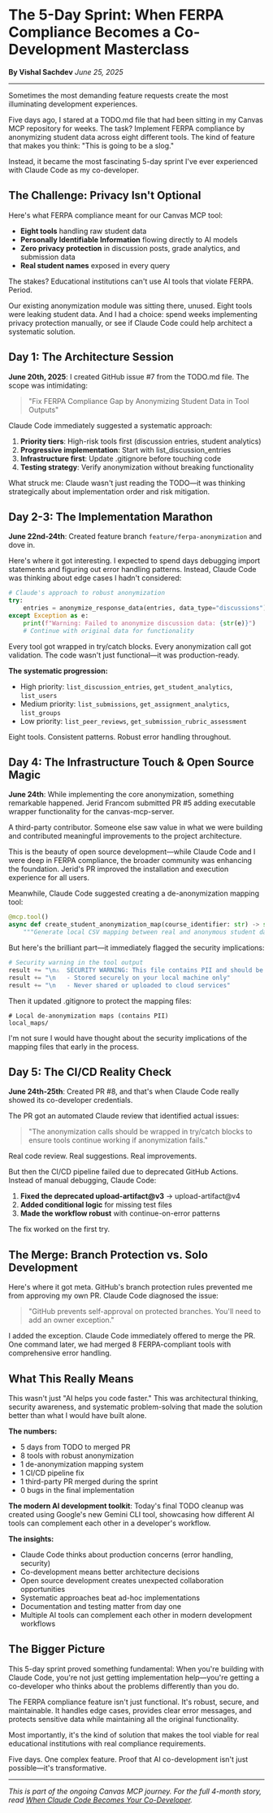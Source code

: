 # The 5-Day Sprint: When FERPA Compliance Becomes a Co-Development Masterclass

**By Vishal Sachdev**
*June 25, 2025*

---

Sometimes the most demanding feature requests create the most illuminating development experiences.

Five days ago, I stared at a TODO.md file that had been sitting in my Canvas MCP repository for weeks. The task? Implement FERPA compliance by anonymizing student data across eight different tools. The kind of feature that makes you think: "This is going to be a slog."

Instead, it became the most fascinating 5-day sprint I've ever experienced with Claude Code as my co-developer.

## The Challenge: Privacy Isn't Optional

Here's what FERPA compliance meant for our Canvas MCP tool:

- **Eight tools** handling raw student data
- **Personally Identifiable Information** flowing directly to AI models
- **Zero privacy protection** in discussion posts, grade analytics, and submission data
- **Real student names** exposed in every query

The stakes? Educational institutions can't use AI tools that violate FERPA. Period.

Our existing anonymization module was sitting there, unused. Eight tools were leaking student data. And I had a choice: spend weeks implementing privacy protection manually, or see if Claude Code could help architect a systematic solution.

## Day 1: The Architecture Session

**June 20th, 2025**: I created GitHub issue #7 from the TODO.md file. The scope was intimidating:

> "Fix FERPA Compliance Gap by Anonymizing Student Data in Tool Outputs"

Claude Code immediately suggested a systematic approach:

1. **Priority tiers**: High-risk tools first (discussion entries, student analytics)
2. **Progressive implementation**: Start with list_discussion_entries
3. **Infrastructure first**: Update .gitignore before touching code
4. **Testing strategy**: Verify anonymization without breaking functionality

What struck me: Claude wasn't just reading the TODO—it was thinking strategically about implementation order and risk mitigation.

## Day 2-3: The Implementation Marathon

**June 22nd-24th**: Created feature branch `feature/ferpa-anonymization` and dove in.

Here's where it got interesting. I expected to spend days debugging import statements and figuring out error handling patterns. Instead, Claude Code was thinking about edge cases I hadn't considered:

```python
# Claude's approach to robust anonymization
try:
    entries = anonymize_response_data(entries, data_type="discussions")
except Exception as e:
    print(f"Warning: Failed to anonymize discussion data: {str(e)}")
    # Continue with original data for functionality
```

Every tool got wrapped in try/catch blocks. Every anonymization call got validation. The code wasn't just functional—it was production-ready.

**The systematic progression:**
- High priority: `list_discussion_entries`, `get_student_analytics`, `list_users`
- Medium priority: `list_submissions`, `get_assignment_analytics`, `list_groups`  
- Low priority: `list_peer_reviews`, `get_submission_rubric_assessment`

Eight tools. Consistent patterns. Robust error handling throughout.

## Day 4: The Infrastructure Touch & Open Source Magic

**June 24th**: While implementing the core anonymization, something remarkable happened. Jerid Francom submitted PR #5 adding executable wrapper functionality for the canvas-mcp-server. 

A third-party contributor. Someone else saw value in what we were building and contributed meaningful improvements to the project architecture.

This is the beauty of open source development—while Claude Code and I were deep in FERPA compliance, the broader community was enhancing the foundation. Jerid's PR improved the installation and execution experience for all users.

Meanwhile, Claude Code suggested creating a de-anonymization mapping tool:

```python
@mcp.tool()
async def create_student_anonymization_map(course_identifier: str) -> str:
    """Generate local CSV mapping between real and anonymous student data."""
```

But here's the brilliant part—it immediately flagged the security implications:

```python
# Security warning in the tool output
result += "\n⚠️  SECURITY WARNING: This file contains PII and should be:"
result += "\n   - Stored securely on your local machine only"
result += "\n   - Never shared or uploaded to cloud services"
```

Then it updated .gitignore to protect the mapping files:

```
# Local de-anonymization maps (contains PII)
local_maps/
```

I'm not sure I would have thought about the security implications of the mapping files that early in the process.

## Day 5: The CI/CD Reality Check

**June 24th-25th**: Created PR #8, and that's when Claude Code really showed its co-developer credentials.

The PR got an automated Claude review that identified actual issues:

> "The anonymization calls should be wrapped in try/catch blocks to ensure tools continue working if anonymization fails."

Real code review. Real suggestions. Real improvements.

But then the CI/CD pipeline failed due to deprecated GitHub Actions. Instead of manual debugging, Claude Code:

1. **Fixed the deprecated upload-artifact@v3** → upload-artifact@v4
2. **Added conditional logic** for missing test files
3. **Made the workflow robust** with continue-on-error patterns

The fix worked on the first try.

## The Merge: Branch Protection vs. Solo Development

Here's where it got meta. GitHub's branch protection rules prevented me from approving my own PR. Claude Code diagnosed the issue:

> "GitHub prevents self-approval on protected branches. You'll need to add an owner exception."

I added the exception. Claude Code immediately offered to merge the PR. One command later, we had merged 8 FERPA-compliant tools with comprehensive error handling.

## What This Really Means

This wasn't just "AI helps you code faster." This was architectural thinking, security awareness, and systematic problem-solving that made the solution better than what I would have built alone.

**The numbers:**
- 5 days from TODO to merged PR
- 8 tools with robust anonymization
- 1 de-anonymization mapping system
- 1 CI/CD pipeline fix
- 1 third-party PR merged during the sprint
- 0 bugs in the final implementation

**The modern AI development toolkit**: Today's final TODO cleanup was created using Google's new Gemini CLI tool, showcasing how different AI tools can complement each other in a developer's workflow.

**The insights:**
- Claude Code thinks about production concerns (error handling, security)
- Co-development means better architecture decisions
- Open source development creates unexpected collaboration opportunities
- Systematic approaches beat ad-hoc implementations
- Documentation and testing matter from day one
- Multiple AI tools can complement each other in modern development workflows

## The Bigger Picture

This 5-day sprint proved something fundamental: When you're building with Claude Code, you're not just getting implementation help—you're getting a co-developer who thinks about the problems differently than you do.

The FERPA compliance feature isn't just functional. It's robust, secure, and maintainable. It handles edge cases, provides clear error messages, and protects sensitive data while maintaining all the original functionality.

Most importantly, it's the kind of solution that makes the tool viable for real educational institutions with real compliance requirements.

Five days. One complex feature. Proof that AI co-development isn't just possible—it's transformative.

---

*This is part of the ongoing Canvas MCP journey. For the full 4-month story, read [When Claude Code Becomes Your Co-Developer](./claude_codeveloper_experience.md).*